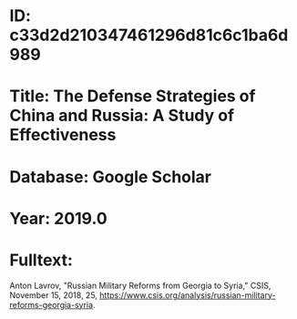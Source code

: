 # ID: c33d2d210347461296d81c6c1ba6d989
# Title: The Defense Strategies of China and Russia: A Study of Effectiveness
# Database: Google Scholar
# Year: 2019.0
# Fulltext:
Anton Lavrov, "Russian Military  Reforms from Georgia to Syria," CSIS, November 15, 2018, 25, https://www.csis.org/analysis/russian-military-reforms-georgia-syria.